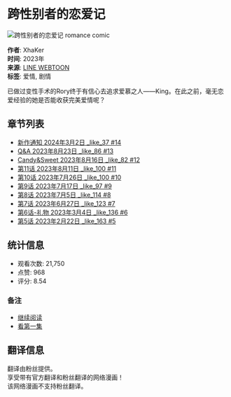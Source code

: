 # 跨性别者的恋爱记

![跨性别者的恋爱记 romance comic](https://webtoon-phinf.pstatic.net/20230204_296/1675471999559oVK5D_JPEG/d4529520-0d30-4732-a21a-7b857df426655614786552136059706.jpg)

**作者**: XhaKer  
**时间**: 2023年  
**来源**: [LINE WEBTOON](https://www.webtoons.com/zh-hant/canvas/%E8%B7%A8%E6%80%A7%E5%88%A5%E8%80%85%E7%9A%84%E6%88%80%E6%84%9B%E8%A8%98/list?title_no=832455&webtoon-platform-redirect=true&page=2)  
**标签**: 爱情, 剧情

已做过变性手术的Rory终于有信心去追求爱慕之人——King。在此之前，毫无恋爱经验的她是否能收获完美爱情呢？

## 章节列表
- [新作通知 2024年3月2日 _like_37 #14](https://www.webtoons.com/zh-hant/canvas/%E8%B7%A8%E6%80%A7%E5%88%A5%E8%80%85%E7%9A%84%E6%88%80%E6%84%9B%E8%A8%98/%E6%96%B0%E4%BD%9C%E9%80%9A%E7%9F%A5/viewer?title_no=832455&episode_no=14)  
- [Q&A 2023年8月23日 _like_86 #13](https://www.webtoons.com/zh-hant/canvas/%E8%B7%A8%E6%80%A7%E5%88%A5%E8%80%85%E7%9A%84%E6%88%80%E6%84%9B%E8%A8%98/qa/viewer?title_no=832455&episode_no=13)  
- [Candy&Sweet 2023年8月16日 _like_82 #12](https://www.webtoons.com/zh-hant/canvas/%E8%B7%A8%E6%80%A7%E5%88%A5%E8%80%85%E7%9A%84%E6%88%80%E6%84%9B%E8%A8%98/candysweet/viewer?title_no=832455&episode_no=12)  
- [第11话 2023年8月11日 _like_100 #11](https://www.webtoons.com/zh-hant/canvas/%E8%B7%A8%E6%80%A7%E5%88%A5%E8%80%85%E7%9A%84%E6%88%80%E6%84%9B%E8%A8%98/%E7%AC%AC11%E8%A9%B1/viewer?title_no=832455&episode_no=11)  
- [第10话 2023年7月26日 _like_100 #10](https://www.webtoons.com/zh-hant/canvas/%E8%B7%A8%E6%80%A7%E5%88%A5%E8%80%85%E7%9A%84%E6%88%80%E6%84%9B%E8%A8%98/%E7%AC%AC10%E8%A9%B1/viewer?title_no=832455&episode_no=10)  
- [第9话 2023年7月17日 _like_97 #9](https://www.webtoons.com/zh-hant/canvas/%E8%B7%A8%E6%80%A7%E5%88%A5%E8%80%85%E7%9A%84%E6%88%80%E6%84%9B%E8%A8%98/%E7%AC%AC9%E8%A9%B1/viewer?title_no=832455&episode_no=9)  
- [第8话 2023年7月5日 _like_114 #8](https://www.webtoons.com/zh-hant/canvas/%E8%B7%A8%E6%80%A7%E5%88%A5%E8%80%85%E7%9A%84%E6%88%80%E6%84%9B%E8%A8%98/%E7%AC%AC8%E8%A9%B1/viewer?title_no=832455&episode_no=8)  
- [第7话 2023年6月27日 _like_123 #7](https://www.webtoons.com/zh-hant/canvas/%E8%B7%A8%E6%80%A7%E5%88%A5%E8%80%85%E7%9A%84%E6%88%80%E6%84%9B%E8%A8%98/%E7%AC%AC7%E8%A9%B1/viewer?title_no=832455&episode_no=7)  
- [第6话-礼物 2023年3月4日 _like_136 #6](https://www.webtoons.com/zh-hant/canvas/%E8%B7%A8%E6%80%A7%E5%88%A5%E8%80%85%E7%9A%84%E6%88%80%E6%84%9B%E8%A8%98/%E7%AC%AC6%E8%A9%B1-%E7%A6%AE%E7%89%A9/viewer?title_no=832455&episode_no=6)  
- [第5话 2023年2月22日 _like_163 #5](https://www.webtoons.com/zh-hant/canvas/%E8%B7%A8%E6%80%A7%E5%88%A5%E8%80%85%E7%9A%84%E6%88%80%E6%84%9B%E8%A8%98/%E7%AC%AC5%E8%A9%B1/viewer?title_no=832455&episode_no=5)  

## 统计信息
- 观看次数: 21,750  
- 点赞: 968  
- 评分: 8.54  

### 备注
- [继续阅读](#)  
- [看第一集](https://www.webtoons.com/zh-hant/canvas/%E8%B7%A8%E6%80%A7%E5%88%A5%E8%80%85%E7%9A%84%E6%88%80%E6%84%9B%E8%A8%98/%E7%AC%AC1%E8%A9%B1-%E4%B8%BB%E8%A7%92%E4%BB%8B%E7%B4%B9/viewer?title_no=832455&episode_no=1)  

## 翻译信息
翻译由粉丝提供。  
享受带有官方翻译和粉丝翻译的网络漫画！  
该网络漫画不支持粉丝翻译。